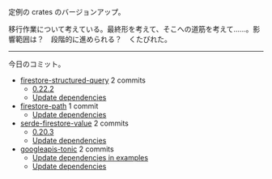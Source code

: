定例の crates のバージョンアップ。

移行作業について考えている。最終形を考えて、そこへの道筋を考えて……。影響範囲は？　段階的に進められる？　くたびれた。

---

今日のコミット。

- [firestore-structured-query](https://github.com/bouzuya/firestore-structured-query) 2 commits
  - [0.22.2](https://github.com/bouzuya/firestore-structured-query/commit/a2c1392c29058e830e5b13eb3d102e456ff814eb)
  - [Update dependencies](https://github.com/bouzuya/firestore-structured-query/commit/f1a91dc1177250f81a032c56086b8f7acce84896)
- [firestore-path](https://github.com/bouzuya/firestore-path) 1 commit
  - [Update dependencies](https://github.com/bouzuya/firestore-path/commit/0d7748bf675d4307d2d406bc5a4f92a3518d8b8f)
- [serde-firestore-value](https://github.com/bouzuya/serde-firestore-value) 2 commits
  - [0.20.3](https://github.com/bouzuya/serde-firestore-value/commit/7db3a61a5e7e531ec0980966ba3af8d5f1e5560c)
  - [Update dependencies](https://github.com/bouzuya/serde-firestore-value/commit/d42abd4b3cd0474cff732bd332a9f621ce47b966)
- [googleapis-tonic](https://github.com/bouzuya/googleapis-tonic) 2 commits
  - [Update dependencies in examples](https://github.com/bouzuya/googleapis-tonic/commit/f1e9df00f3473deb91a3c0244139b747f0610d54)
  - [Update dependencies](https://github.com/bouzuya/googleapis-tonic/commit/8cf667a2c9ea4ebad52595fa3c7bbcef7e9de1b4)

